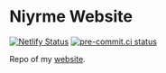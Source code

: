 # Niyrme Website

[![Netlify Status](https://api.netlify.com/api/v1/badges/cfa599ee-e7c5-4602-ab62-63fd89ddeb7c/deploy-status)](https://app.netlify.com/sites/niyrme-website/deploys)
[![pre-commit.ci status](https://results.pre-commit.ci/badge/github/niyrme/niyrme.xyz/Senpai.svg)](https://results.pre-commit.ci/latest/github/niyrme/niyrme.xyz/Senpai)

Repo of my [website](https://niyrme.xyz/).
